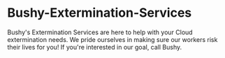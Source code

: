 # Bushy-Extermination-Services
Bushy's Extermination Services are here to help with your Cloud extermination needs. We pride ourselves in making sure our workers risk their lives for you! If you're interested in our goal, call Bushy. 

